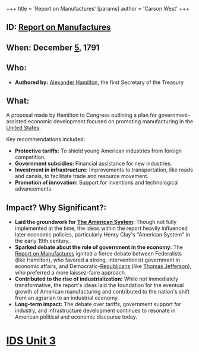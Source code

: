 +++
 title = 'Report on Manufactures'
[params]
	author = 'Carson West'
+++
## ID: [Report on Manufactures](./../report-on-manufactures/) 
## When: December [5](./../5/), 1791

## Who: 
- **Authored by:** [Alexander Hamilton](./../alexander-hamilton/), the first Secretary of the Treasury

## What:
A proposal made by Hamilton to Congress outlining a plan for government-assisted economic development focused on promoting manufacturing in the [United States](./../united-states/). 

Key recommendations included:

* **Protective tariffs:**  To shield young American industries from foreign competition.
* **Government subsidies:**  Financial assistance for new industries.
* **Investment in infrastructure:**  Improvements to transportation, like roads and canals, to facilitate trade and resource movement. 
* **Promotion of innovation:**  Support for inventions and technological advancements.

## Impact? Why Significant?:

* **Laid the groundwork for [The American System](./../the-american-system/):**  Though not fully implemented at the time, the ideas within the report heavily influenced later economic policies, particularly Henry Clay's "American System" in the early 19th century.
* **Sparked debate about the role of government in the economy:** The [Report on Manufactures](./../report-on-manufactures/) ignited a fierce debate between Federalists (like Hamilton), who favored a strong, interventionist government in economic affairs, and Democratic-[Republicans](./../republicans/) (like [Thomas Jefferson](./../thomas-jefferson/)), who preferred a more laissez-faire approach.
* **Contributed to the rise of industrialization:** While not immediately transformative, the report's ideas laid the foundation for the eventual growth of American manufacturing and contributed to the nation's shift from an agrarian to an industrial economy.
* **Long-term impact:** The debate over tariffs, government support for industry, and infrastructure development continues to resonate in American political and economic discourse today. 

# [IDS Unit 3](./../ids-unit-3/)